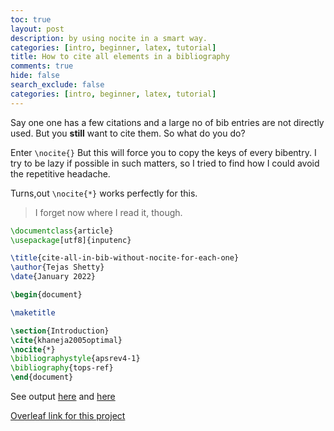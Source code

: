 ```yaml
---
toc: true
layout: post
description: by using nocite in a smart way.
categories: [intro, beginner, latex, tutorial]
title: How to cite all elements in a bibliography
comments: true
hide: false
search_exclude: false
categories: [intro, beginner, latex, tutorial]
---
```


Say one one has a few  citations and a large no of bib entries are not directly used.
But you **still** want to cite them. So what do you do?

Enter `\nocite{}` But this will force you to copy the keys of every bibentry.
I try to be lazy if possible in such matters, so I tried to find how I could 
avoid the repetitive headache.


Turns,out `\nocite{*}` works perfectly for this.
> I forget  now where I read it, though.

```latex
\documentclass{article}
\usepackage[utf8]{inputenc}

\title{cite-all-in-bib-without-nocite-for-each-one}
\author{Tejas Shetty}
\date{January 2022}

\begin{document}

\maketitle

\section{Introduction}
\cite{khaneja2005optimal}
\nocite{*}
\bibliographystyle{apsrev4-1}
\bibliography{tops-ref}
\end{document}

```

See output [here](https://www.dropbox.com/s/xdu5kgg04oi4a5g/cite_all_in_bib_without_nocite_for_each_one.pdf?dl=0)
and [here](https://github.com/TejasAvinashShetty/silvercloud/tree/master/_posts)

[Overleaf link for this project](https://www.overleaf.com/read/ybmrptdhvzgh)
